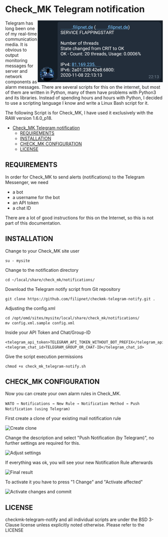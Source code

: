 # Check_MK Telegram notification
<img src="images/telegram_notification_example.png" alt="Telegram notification example" width="400" align="right"/>
Telegram has long been one of my real-time communication media. It is obvious to output monitoring messages for server and network components as alarm messages. There are several scripts for this on the internet, but most of them are written in Python, many of them have problems with Python3 and its libraries. Instead of spending hours and hours with Python, I decided to use a scripting language I know and write a Linux Bash script for it.

The following Script is for Check_MK, I have used it exclusively with the RAW version 1.6.0_p18.

<!-- TOC -->

- [Check_MK Telegram notification](#check_mk-telegram-notification)
    - [REQUIREMENTS](#requirements)
    - [INSTALLATION](#installation)
    - [CHECK_MK CONFIGURATION](#check_mk-configuration)
    - [LICENSE](#license)

<!-- /TOC -->

## REQUIREMENTS
In order for Check_MK to send alerts (notifications) to the Telegram Messenger, we need

* a bot
* a username for the bot
* an API token
* a chat ID

There are a lot of good instructions for this on the Internet, so this is not part of this documentation.

## INSTALLATION
Change to your Check_MK site user
```
su - mysite
```

Change to the notification directory
```
cd ~/local/share/check_mk/notifications/
```

Download the Telegram notify script from Git repository
```
git clone https://github.com/filipnet/checkmk-telegram-notify.git .
```

Adjusting the config.xml
```
cd /opt/omd/sites/mysite/local/share/check_mk/notifications/
mv config.xml.sample config.xml
```

Inside your API Token and Chat/Group-ID
```
<telegram_api_token>TELEGRAM_API_TOKEN_WITHOUT_BOT_PREFIX</telegram_api_token>
<telegram_chat_id>TELEGRAM_GROUP_OR_CHAT-ID</telegram_chat_id>
```

Give the script execution permissions
```
chmod +x check_mk_telegram-notify.sh
```

## CHECK_MK CONFIGURATION
Now you can create your own alarm rules in Check_MK.

```WATO → Notifications → New Rule → Notification Method → Push Notification (using Telegram)```

First create a clone of your existing mail notification rule

<img src="images/global_notification_rules_create_clone.png" alt="Create clone" width="600"/>

Change the description and select "Push Notification (by Telegram)", no further settings are required for this.

<img src="images/create_new_notification_rule_for_telegram.png" alt="Adjust settings" width="600"/>

If everything was ok, you will see your new Notification Rule afterwards

<img src="images/notification_configuration_change.png" alt="Final result" width="600"/>

To activate it you have to press "1 Change" and "Activate affected"

<img src="images/activate_affected.png" alt="Activate changes and commit" width="100"/>

## LICENSE
checkmk-telegram-notify and all individual scripts are under the BSD 3-Clause license unless explicitly noted otherwise. Please refer to the LICENSE
